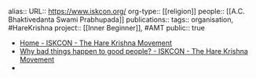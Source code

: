 alias::
URL:: https://www.iskcon.org/
org-type:: [[religion]] 
people:: [[A.C. Bhaktivedanta Swami Prabhupada]] 
publications:: 
tags:: organisation, #HareKrishna 
project:: [[Inner Beginner]], #AMT 
public:: true
- [Home - ISKCON - The Hare Krishna Movement](https://www.iskcon.org/)
- [Why bad things happen to good people? - ISKCON - The Hare Krishna Movement](https://www.iskcon.org/home/why-bad-things-happen-to-good-people.php)
-